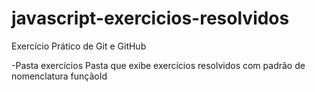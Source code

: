 # javascript-exercicios-resolvidos
Exercício Prático de Git e GitHub

-Pasta exercícios
Pasta que exibe exercícios resolvidos com padrão de nomenclatura funçãoId